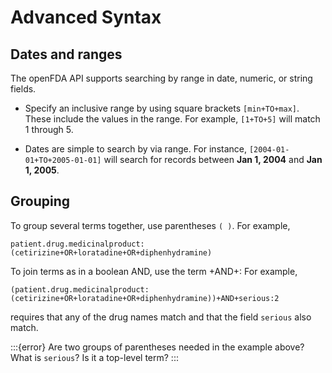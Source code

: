 # Advanced Syntax

## Dates and ranges

The openFDA API supports searching by range in date, numeric, or string fields.

- Specify an inclusive range by using square brackets `[min+TO+max]`. These include the values in the range. For example, `[1+TO+5]` will match 1 through 5.

- Dates are simple to search by via range. For instance, `[2004-01-01+TO+2005-01-01]` will search for records between **Jan 1, 2004** and **Jan 1, 2005**.

## Grouping

To group several terms together, use parentheses `( )`. For example,

`patient.drug.medicinalproduct:(cetirizine+OR+loratadine+OR+diphenhydramine)`

To join terms as in a boolean AND, use the term +AND+: For example,

`(patient.drug.medicinalproduct:(cetirizine+OR+loratadine+OR+diphenhydramine))+AND+serious:2`

requires that any of the drug names match and that the field `serious` also match.

:::{error}
Are two groups of parentheses needed in the example above? What is `serious`? Is it a top-level term?
:::

